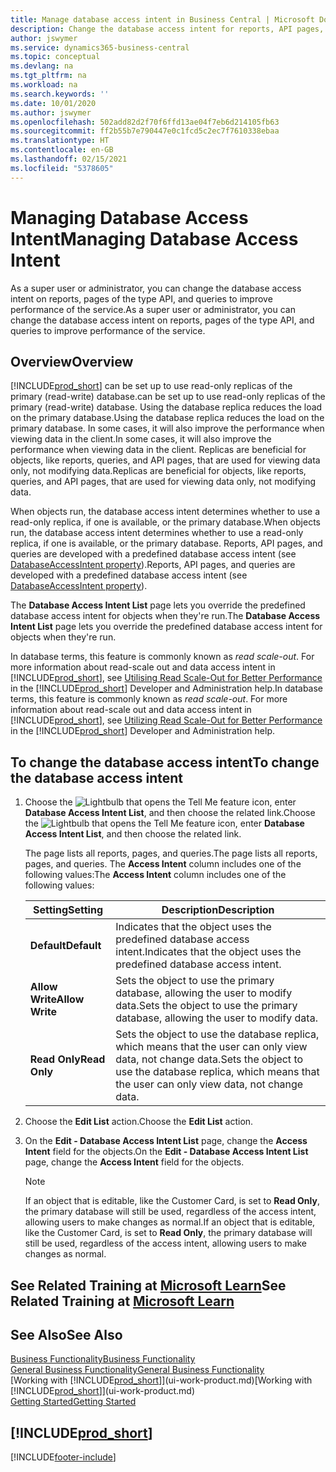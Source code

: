 ```yaml
---
title: Manage database access intent in Business Central | Microsoft Docs
description: Change the database access intent for reports, API pages, and queries.
author: jswymer
ms.service: dynamics365-business-central
ms.topic: conceptual
ms.devlang: na
ms.tgt_pltfrm: na
ms.workload: na
ms.search.keywords: ''
ms.date: 10/01/2020
ms.author: jswymer
ms.openlocfilehash: 502add82d2f70f6ffd13ae04f7eb6d214105fb63
ms.sourcegitcommit: ff2b55b7e790447e0c1fcd5c2ec7f7610338ebaa
ms.translationtype: HT
ms.contentlocale: en-GB
ms.lasthandoff: 02/15/2021
ms.locfileid: "5378605"
---
```

# <a name="managing-database-access-intent"></a><span data-ttu-id="a509a-103">Managing Database Access Intent</span><span class="sxs-lookup"><span data-stu-id="a509a-103">Managing Database Access Intent</span></span> 

<span data-ttu-id="a509a-104">As a super user or administrator, you can change the database access intent on reports, pages of the type API, and queries to improve performance of the service.</span><span class="sxs-lookup"><span data-stu-id="a509a-104">As a super user or administrator, you can change the database access intent on reports, pages of the type API, and queries to improve performance of the service.</span></span>

## <a name="overview"></a><span data-ttu-id="a509a-105">Overview</span><span class="sxs-lookup"><span data-stu-id="a509a-105">Overview</span></span>

[!INCLUDE[prod_short](includes/prod_short.md)] <span data-ttu-id="a509a-106">can be set up to use read-only replicas of the primary (read-write) database.</span><span class="sxs-lookup"><span data-stu-id="a509a-106">can be set up to use read-only replicas of the primary (read-write) database.</span></span> <span data-ttu-id="a509a-107">Using the database replica reduces the load on the primary database.</span><span class="sxs-lookup"><span data-stu-id="a509a-107">Using the database replica reduces the load on the primary database.</span></span> <span data-ttu-id="a509a-108">In some cases, it will also improve the performance when viewing data in the client.</span><span class="sxs-lookup"><span data-stu-id="a509a-108">In some cases, it will also improve the performance when viewing data in the client.</span></span> <span data-ttu-id="a509a-109">Replicas are beneficial for objects, like reports, queries, and API pages, that are used for viewing data only, not modifying data.</span><span class="sxs-lookup"><span data-stu-id="a509a-109">Replicas are beneficial for objects, like reports, queries, and API pages, that are used for viewing data only, not modifying data.</span></span>

<span data-ttu-id="a509a-110">When objects run, the database access intent determines whether to use a read-only replica, if one is available, or the primary database.</span><span class="sxs-lookup"><span data-stu-id="a509a-110">When objects run, the database access intent determines whether to use a read-only replica, if one is available, or the primary database.</span></span> <span data-ttu-id="a509a-111">Reports, API pages, and queries are developed with a predefined database access intent (see [DatabaseAccessIntent property](/dynamics365/business-central/dev-itpro/developer/properties/devenv-dataaccessintent-property)).</span><span class="sxs-lookup"><span data-stu-id="a509a-111">Reports, API pages, and queries are developed with a predefined database access intent (see [DatabaseAccessIntent property](/dynamics365/business-central/dev-itpro/developer/properties/devenv-dataaccessintent-property)).</span></span>

<span data-ttu-id="a509a-112">The **Database Access Intent List** page lets you override the predefined database access intent for objects when they're run.</span><span class="sxs-lookup"><span data-stu-id="a509a-112">The **Database Access Intent List** page lets you override the predefined database access intent for objects when they're run.</span></span>

<span data-ttu-id="a509a-113">In database terms, this feature is commonly known as *read scale-out*. For more information about read-scale out and data access intent in [!INCLUDE[prod_short](includes/prod_short.md)], see [Utilising Read Scale-Out for Better Performance](/dynamics365/business-central/dev-itpro/administration/database-read-scale-out-overview) in the [!INCLUDE[prod_short](includes/prod_short.md)] Developer and Administration help.</span><span class="sxs-lookup"><span data-stu-id="a509a-113">In database terms, this feature is commonly known as *read scale-out*. For more information about read-scale out and data access intent in [!INCLUDE[prod_short](includes/prod_short.md)], see [Utilizing Read Scale-Out for Better Performance](/dynamics365/business-central/dev-itpro/administration/database-read-scale-out-overview) in the [!INCLUDE[prod_short](includes/prod_short.md)] Developer and Administration help.</span></span>

## <a name="to-change-the-database-access-intent"></a><span data-ttu-id="a509a-114">To change the database access intent</span><span class="sxs-lookup"><span data-stu-id="a509a-114">To change the database access intent</span></span>

1. <span data-ttu-id="a509a-115">Choose the ![Lightbulb that opens the Tell Me feature](media/ui-search/search_small.png "Tell me what you want to do") icon, enter **Database Access Intent List**, and then choose the related link.</span><span class="sxs-lookup"><span data-stu-id="a509a-115">Choose the ![Lightbulb that opens the Tell Me feature](media/ui-search/search_small.png "Tell me what you want to do") icon, enter **Database Access Intent List**, and then choose the related link.</span></span>

    <span data-ttu-id="a509a-116">The page lists all reports, pages, and queries.</span><span class="sxs-lookup"><span data-stu-id="a509a-116">The page lists all reports, pages, and queries.</span></span> <span data-ttu-id="a509a-117">The **Access Intent** column includes one of the following values:</span><span class="sxs-lookup"><span data-stu-id="a509a-117">The **Access Intent** column includes one of the following values:</span></span>

    |<span data-ttu-id="a509a-118">**Setting**</span><span class="sxs-lookup"><span data-stu-id="a509a-118">**Setting**</span></span>|<span data-ttu-id="a509a-119">**Description**</span><span class="sxs-lookup"><span data-stu-id="a509a-119">**Description**</span></span>|  
    |------------|-------------|  
    |<span data-ttu-id="a509a-120">**Default**</span><span class="sxs-lookup"><span data-stu-id="a509a-120">**Default**</span></span>|<span data-ttu-id="a509a-121">Indicates that the object uses the predefined database access intent.</span><span class="sxs-lookup"><span data-stu-id="a509a-121">Indicates that the object uses the predefined database access intent.</span></span>|
    |<span data-ttu-id="a509a-122">**Allow Write**</span><span class="sxs-lookup"><span data-stu-id="a509a-122">**Allow Write**</span></span>|<span data-ttu-id="a509a-123">Sets the object to use the primary database, allowing the user to modify data.</span><span class="sxs-lookup"><span data-stu-id="a509a-123">Sets the object to use the primary database, allowing the user to modify data.</span></span>|
    |<span data-ttu-id="a509a-124">**Read Only**</span><span class="sxs-lookup"><span data-stu-id="a509a-124">**Read Only**</span></span>|<span data-ttu-id="a509a-125">Sets the object to use the database replica, which means that the user can only view data, not change data.</span><span class="sxs-lookup"><span data-stu-id="a509a-125">Sets the object to use the database replica, which means that the user can only view data, not change data.</span></span>|

2. <span data-ttu-id="a509a-126">Choose the **Edit List** action.</span><span class="sxs-lookup"><span data-stu-id="a509a-126">Choose the **Edit List** action.</span></span>

3. <span data-ttu-id="a509a-127">On the **Edit - Database Access Intent List** page, change the **Access Intent** field for the objects.</span><span class="sxs-lookup"><span data-stu-id="a509a-127">On the **Edit - Database Access Intent List** page, change the **Access Intent** field for the objects.</span></span>

    > [!NOTE]
    > <span data-ttu-id="a509a-128">If an object that is editable, like the Customer Card, is set to **Read Only**, the primary database will still be used, regardless of the access intent, allowing users to make changes as normal.</span><span class="sxs-lookup"><span data-stu-id="a509a-128">If an object that is editable, like the Customer Card, is set to **Read Only**, the primary database will still be used, regardless of the access intent, allowing users to make changes as normal.</span></span>

## <a name="see-related-training-at-microsoft-learn"></a><span data-ttu-id="a509a-129">See Related Training at [Microsoft Learn](/learn/paths/deploy-configure-dynamics-365-business-central/)</span><span class="sxs-lookup"><span data-stu-id="a509a-129">See Related Training at [Microsoft Learn](/learn/paths/deploy-configure-dynamics-365-business-central/)</span></span>

## <a name="see-also"></a><span data-ttu-id="a509a-130">See Also</span><span class="sxs-lookup"><span data-stu-id="a509a-130">See Also</span></span>
[<span data-ttu-id="a509a-131">Business Functionality</span><span class="sxs-lookup"><span data-stu-id="a509a-131">Business Functionality</span></span>](across-business-functionality.md)  
[<span data-ttu-id="a509a-132">General Business Functionality</span><span class="sxs-lookup"><span data-stu-id="a509a-132">General Business Functionality</span></span>](ui-across-business-areas.md)  
<span data-ttu-id="a509a-133">[Working with [!INCLUDE[prod_short](includes/prod_short.md)]](ui-work-product.md)</span><span class="sxs-lookup"><span data-stu-id="a509a-133">[Working with [!INCLUDE[prod_short](includes/prod_short.md)]](ui-work-product.md)</span></span>  
[<span data-ttu-id="a509a-134">Getting Started</span><span class="sxs-lookup"><span data-stu-id="a509a-134">Getting Started</span></span>](product-get-started.md)    

## [!INCLUDE[prod_short](includes/free_trial_md.md)]  


[!INCLUDE[footer-include](includes/footer-banner.md)]